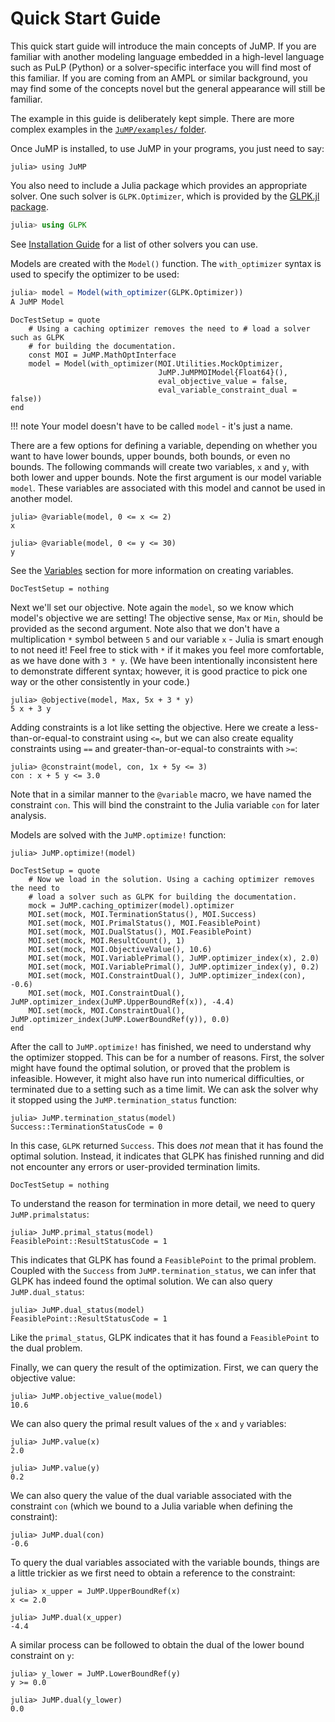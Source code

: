 Quick Start Guide
=================

This quick start guide will introduce the main concepts of JuMP. If you are
familiar with another modeling language embedded in a high-level language such
as PuLP (Python) or a solver-specific interface you will find most of this
familiar. If you are coming from an AMPL or similar background, you may find
some of the concepts novel but the general appearance will still be familiar.

The example in this guide is deliberately kept simple. There are more complex
examples in the [`JuMP/examples/` folder](https://github.com/JuliaOpt/JuMP.jl/tree/master/examples).

Once JuMP is installed, to use JuMP in your programs, you just need to say:
```jldoctest quickstart_example
julia> using JuMP
```

You also need to include a Julia package which provides an appropriate solver.
One such solver is `GLPK.Optimizer`, which is provided by the
[GLPK.jl package](https://github.com/JuliaOpt/GLPK.jl).
```julia
julia> using GLPK
```
See [Installation Guide](@ref) for a list of other solvers you can use.

Models are created with the `Model()` function. The `with_optimizer` syntax is
used to specify the optimizer to be used:
```julia
julia> model = Model(with_optimizer(GLPK.Optimizer))
A JuMP Model
```

```@meta
DocTestSetup = quote
    # Using a caching optimizer removes the need to # load a solver such as GLPK
    # for building the documentation.
    const MOI = JuMP.MathOptInterface
    model = Model(with_optimizer(MOI.Utilities.MockOptimizer,
                                 JuMP.JuMPMOIModel{Float64}(),
                                 eval_objective_value = false,
                                 eval_variable_constraint_dual = false))
end
```
!!! note
    Your model doesn't have to be called `model` - it's just a name.

There are a few options for defining a variable, depending on whether you want
to have lower bounds, upper bounds, both bounds, or even no bounds. The
following commands will create two variables, `x` and `y`, with both lower and
upper bounds. Note the first argument is our model variable ``model``. These
variables are associated with this model and cannot be used in another model.
```jldoctest quickstart_example
julia> @variable(model, 0 <= x <= 2)
x

julia> @variable(model, 0 <= y <= 30)
y
```
See the [Variables](@ref) section for more information on creating variables.

```@meta
DocTestSetup = nothing
```

Next we'll set our objective. Note again the `model`, so we know which model's
objective we are setting! The objective sense, `Max` or `Min`, should be
provided as the second argument. Note also that we don't have a multiplication
`*` symbol between `5` and our variable `x` - Julia is smart enough to not need
it! Feel free to stick with `*` if it makes you feel more comfortable, as we
have done with `3 * y`. (We have been intentionally inconsistent here to demonstrate different syntax; however, it is good practice to pick one way or the other consistently in your code.)
```jldoctest quickstart_example
julia> @objective(model, Max, 5x + 3 * y)
5 x + 3 y
```

Adding constraints is a lot like setting the objective. Here we create a
less-than-or-equal-to constraint using `<=`, but we can also create equality
constraints using `==` and greater-than-or-equal-to constraints with `>=`:
```jldoctest quickstart_example; filter=r"≤|<="
julia> @constraint(model, con, 1x + 5y <= 3)
con : x + 5 y <= 3.0
```
Note that in a similar manner to the `@variable` macro, we have named the
constraint `con`. This will bind the constraint to the Julia variable `con` for
later analysis.

Models are solved with the `JuMP.optimize!` function:
```jldoctest quickstart_example
julia> JuMP.optimize!(model)
```

```@meta
DocTestSetup = quote
    # Now we load in the solution. Using a caching optimizer removes the need to
    # load a solver such as GLPK for building the documentation.
    mock = JuMP.caching_optimizer(model).optimizer
    MOI.set(mock, MOI.TerminationStatus(), MOI.Success)
    MOI.set(mock, MOI.PrimalStatus(), MOI.FeasiblePoint)
    MOI.set(mock, MOI.DualStatus(), MOI.FeasiblePoint)
    MOI.set(mock, MOI.ResultCount(), 1)
    MOI.set(mock, MOI.ObjectiveValue(), 10.6)
    MOI.set(mock, MOI.VariablePrimal(), JuMP.optimizer_index(x), 2.0)
    MOI.set(mock, MOI.VariablePrimal(), JuMP.optimizer_index(y), 0.2)
    MOI.set(mock, MOI.ConstraintDual(), JuMP.optimizer_index(con), -0.6)
    MOI.set(mock, MOI.ConstraintDual(), JuMP.optimizer_index(JuMP.UpperBoundRef(x)), -4.4)
    MOI.set(mock, MOI.ConstraintDual(), JuMP.optimizer_index(JuMP.LowerBoundRef(y)), 0.0)
end
```

After the call to `JuMP.optimize!` has finished, we need to understand why the
optimizer stopped. This can be for a number of reasons. First, the solver might
have found the optimal solution, or proved that the problem is infeasible.
However, it might also have run into numerical difficulties, or terminated due
to a setting such as a time limit. We can ask the solver why it stopped using
the `JuMP.termination_status` function:
```jldoctest quickstart_example
julia> JuMP.termination_status(model)
Success::TerminationStatusCode = 0
```
In this case, `GLPK` returned `Success`. This does *not* mean that it has found
the optimal solution. Instead, it indicates that GLPK has finished running and
did not encounter any errors or user-provided termination limits.

```@meta
DocTestSetup = nothing
```

To understand the reason for termination in more detail, we need to query
`JuMP.primalstatus`:
```jldoctest quickstart_example
julia> JuMP.primal_status(model)
FeasiblePoint::ResultStatusCode = 1
```
This indicates that GLPK has found a `FeasiblePoint` to the primal problem.
Coupled with the `Success` from `JuMP.termination_status`, we can infer that GLPK
has indeed found the optimal solution. We can also query `JuMP.dual_status`:
```jldoctest quickstart_example
julia> JuMP.dual_status(model)
FeasiblePoint::ResultStatusCode = 1
```
Like the `primal_status`, GLPK indicates that it has found a `FeasiblePoint` to
the dual problem.

Finally, we can query the result of the optimization. First, we can query the
objective value:
```jldoctest quickstart_example
julia> JuMP.objective_value(model)
10.6
```
We can also query the primal result values of the `x` and `y` variables:
```jldoctest quickstart_example
julia> JuMP.value(x)
2.0

julia> JuMP.value(y)
0.2
```

We can also query the value of the dual variable associated with the constraint
`con` (which we bound to a Julia variable when defining the constraint):
```jldoctest quickstart_example
julia> JuMP.dual(con)
-0.6
```

To query the dual variables associated with the variable bounds, things are a
little trickier as we first need to obtain a reference to the constraint:
```jldoctest quickstart_example; filter=r"≤|<="
julia> x_upper = JuMP.UpperBoundRef(x)
x <= 2.0

julia> JuMP.dual(x_upper)
-4.4
```
A similar process can be followed to obtain the dual of the lower bound
constraint on `y`:
```jldoctest quickstart_example; filter=r"≥|>="
julia> y_lower = JuMP.LowerBoundRef(y)
y >= 0.0

julia> JuMP.dual(y_lower)
0.0
```

